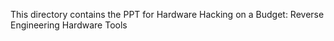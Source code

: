 This directory contains the PPT for Hardware Hacking on a Budget: Reverse Engineering Hardware Tools
